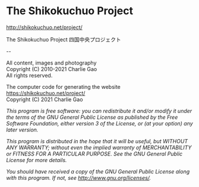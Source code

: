 # The Shikokuchuo Project

http://shikokuchuo.net/project/

The Shikokuchuo Project
四国中央プロジェクト

--

All content, images and photography
<br />Copyright (C) 2010-2021 Charlie Gao
<br />All rights reserved.

The computer code for generating the website https://shikokuchuo.net/project/ 
<br />Copyright (C) 2021  Charlie Gao

*This program is free software: you can redistribute it and/or modify it under the terms of the GNU General Public License as published by the Free Software Foundation, either version 3 of the License, or (at your option) any later version.*

*This program is distributed in the hope that it will be useful, but WITHOUT ANY WARRANTY; without even the implied warranty of MERCHANTABILITY or FITNESS FOR A PARTICULAR PURPOSE.  See the GNU General Public License for more details.*

*You should have received a copy of the GNU General Public License along with this program.  If not, see <http://www.gnu.org/licenses/>.*
